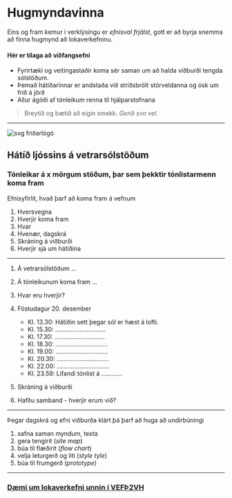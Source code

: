 # Hugmyndavinna

Eins og fram kemur í verklýsingu er _efnisval frjálst_, gott er að byrja snemma að finna hugmynd að lokaverkefninu. 

#### Hér er tilaga að viðfangsefni

* Fyrirtæki og veitingastaðir koma sér saman um að halda viðburði tengda sólstöðum. 
* Þemað hátíðarinnar er andstaða við stríðsbrölt stórveldanna og ósk um frið á jörð
* Allur ágóði af tónleikum renna til hjálparstofnana

> Breytið og bætið að eigin smekk. _Gerið svo vel._

---

![svg friðarlógó](Peace.svg)

## Hátíð ljóssins á vetrarsólstöðum

### Tónleikar á x mörgum stöðum, þar sem þekktir tónlistarmenn koma fram

Efnisyfirlit, hvað þarf að koma fram á vefnum

1. Hversvegna
1. Hverjir koma fram
1. Hvar
1. Hvenær, dagskrá
1. Skráning á viðburði
1. Hverjir sjá um hátíðina

---

1. Á vetrarsólstöðum ...

2. Á tónleikunum koma fram ...

3. Hvar eru hverjir?

4. Föstudagur 20. desember
    * Kl. 13.30: Hátíðin sett þegar sól er hæst á lofti. 
    * Kl. 15.30: .............................
    * Kl. 17.30: .............................
    * Kl. 18.30: ..............................
    * Kl. 19.00: ..............................
    * Kl. 20.30: ..............................
    * Kl. 22.00: ..............................
    * Kl. 23.59: Lifandi tónlist á ............

5. Skráning á viðburði

6. Hafðu samband - hverjir erum við?

---

Þegar dagskrá og efni viðburða klárt þá þarf að huga að undirbúningi

1. safna saman myndum, texta
1. gera tengirit (_site map_)
1. búa til flæðirit (_flow chart_)
1. velja leturgerð og liti (_style tyle_)
1. búa til frumgerð  (_prototype_)

---

### [Dæmi um lokaverkefni unnin í VEFÞ2VH](https://vefhonnun.github.io/synidaemi/)



